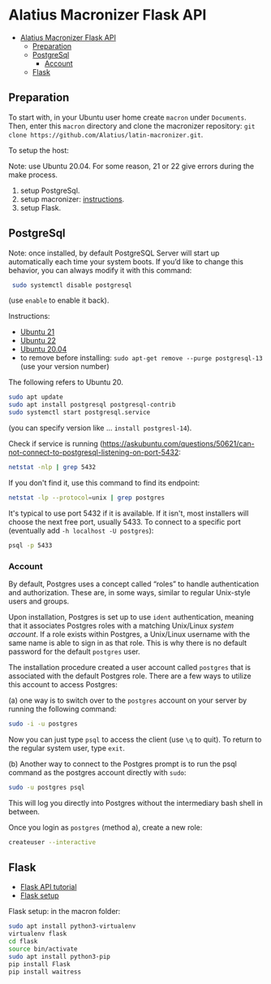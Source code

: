 # Alatius Macronizer Flask API

- [Alatius Macronizer Flask API](#alatius-macronizer-flask-api)
  - [Preparation](#preparation)
  - [PostgreSql](#postgresql)
    - [Account](#account)
  - [Flask](#flask)

## Preparation

To start with, in your Ubuntu user home create `macron` under `Documents`. Then, enter this `macron` directory and clone the macronizer repository: `git clone https://github.com/Alatius/latin-macronizer.git`.

To setup the host:

Note: use Ubuntu 20.04. For some reason, 21 or 22 give errors during the make process.

1. setup PostgreSql.
2. setup macronizer: [instructions](https://github.com/Alatius/latin-macronizer/blob/master/INSTALL.txt).
3. setup Flask.

## PostgreSql

Note: once installed, by default PostgreSQL Server will start up automatically each time your system boots. If you’d like to change this behavior, you can always modify it with this command:

```bash
 sudo systemctl disable postgresql
 ```

 (use `enable` to enable it back).

 Instructions:

- [Ubuntu 21](https://www.linuxhelp.com/how-to-install-postgresql-on-ubuntu-21-04)
- [Ubuntu 22](https://linuxconfig.org/ubuntu-22-04-postgresql-installation)
- [Ubuntu 20.04](https://www.digitalocean.com/community/tutorials/how-to-install-postgresql-on-ubuntu-20-04-quickstart)
- to remove before installing: `sudo apt-get remove --purge postgresql-13` (use your version number)

The following refers to Ubuntu 20.

```bash
sudo apt update
sudo apt install postgresql postgresql-contrib
sudo systemctl start postgresql.service
```

(you can specify version like ... `install postgresl-14`).

Check if service is running (<https://askubuntu.com/questions/50621/can-not-connect-to-postgresql-listening-on-port-5432>:

```bash
netstat -nlp | grep 5432
```

If you don't find it, use this command to find its endpoint:

```bash
netstat -lp --protocol=unix | grep postgres
```

It's typical to use port 5432 if it is available. If it isn't, most installers will choose the next free port, usually 5433. To connect to a specific port (eventually add `-h localhost -U postgres`):

```bash
psql -p 5433
```

### Account

By default, Postgres uses a concept called “roles” to handle authentication and authorization. These are, in some ways, similar to regular Unix-style users and groups.

Upon installation, Postgres is set up to use `ident` authentication, meaning that it associates Postgres roles with a matching Unix/Linux _system account_. If a role exists within Postgres, a Unix/Linux username with the same name is able to sign in as that role. This is why there is no default password for the default `postgres` user.

The installation procedure created a user account called `postgres` that is associated with the default Postgres role. There are a few ways to utilize this account to access Postgres:

(a) one way is to switch over to the `postgres` account on your server by running the following command:

```bash
sudo -i -u postgres
```

Now you can just type `psql` to access the client (use `\q` to quit). To return to the regular system user, type `exit`.

(b) Another way to connect to the Postgres prompt is to run the psql command as the postgres account directly with `sudo`:

```bash
sudo -u postgres psql
```

This will log you directly into Postgres without the intermediary bash shell in between.

Once you login as `postgres` (method a), create a new role:

```bash
createuser --interactive
```

## Flask

- [Flask API tutorial](https://auth0.com/blog/developing-restful-apis-with-python-and-flask/)
- [Flask setup](https://stackoverflow.com/questions/31252791/flask-importerror-no-module-named-flask)

Flask setup: in the macron folder:

```bash
sudo apt install python3-virtualenv
virtualenv flask
cd flask
source bin/activate
sudo apt install python3-pip
pip install Flask
pip install waitress
```
